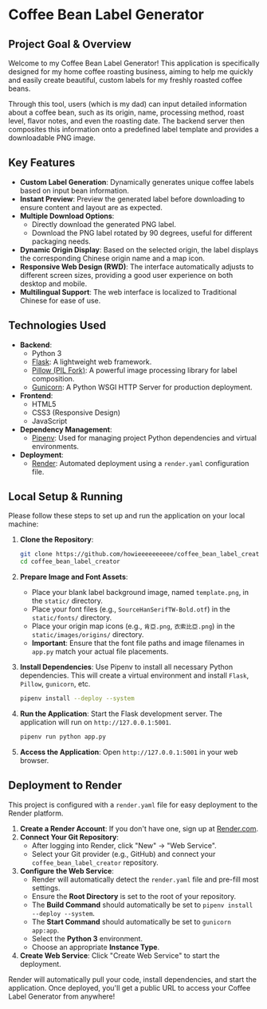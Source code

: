 # Coffee Bean Label Generator

## Project Goal & Overview

Welcome to my Coffee Bean Label Generator! This application is specifically designed for my home coffee roasting business, aiming to help me quickly and easily create beautiful, custom labels for my freshly roasted coffee beans.

Through this tool, users (which is my dad) can input detailed information about a coffee bean, such as its origin, name, processing method, roast level, flavor notes, and even the roasting date. The backend server then composites this information onto a predefined label template and provides a downloadable PNG image.

## Key Features

*   **Custom Label Generation**: Dynamically generates unique coffee labels based on input bean information.
*   **Instant Preview**: Preview the generated label before downloading to ensure content and layout are as expected.
*   **Multiple Download Options**:
    *   Directly download the generated PNG label.
    *   Download the PNG label rotated by 90 degrees, useful for different packaging needs.
*   **Dynamic Origin Display**: Based on the selected origin, the label displays the corresponding Chinese origin name and a map icon.
*   **Responsive Web Design (RWD)**: The interface automatically adjusts to different screen sizes, providing a good user experience on both desktop and mobile.
*   **Multilingual Support**: The web interface is localized to Traditional Chinese for ease of use.

## Technologies Used

*   **Backend**:
    *   Python 3
    *   [Flask](https://flask.palletsprojects.com/): A lightweight web framework.
    *   [Pillow (PIL Fork)](https://python-pillow.org/): A powerful image processing library for label composition.
    *   [Gunicorn](https://gunicorn.org/): A Python WSGI HTTP Server for production deployment.
*   **Frontend**:
    *   HTML5
    *   CSS3 (Responsive Design)
    *   JavaScript
*   **Dependency Management**:
    *   [Pipenv](https://pipenv.pypa.io/en/latest/): Used for managing project Python dependencies and virtual environments.
*   **Deployment**:
    *   [Render](https://render.com/): Automated deployment using a `render.yaml` configuration file.

## Local Setup & Running

Please follow these steps to set up and run the application on your local machine:

1.  **Clone the Repository**:
    ```bash
    git clone https://github.com/howieeeeeeeeee/coffee_bean_label_creator.git
    cd coffee_bean_label_creator
    ```

2.  **Prepare Image and Font Assets**:
    *   Place your blank label background image, named `template.png`, in the `static/` directory.
    *   Place your font files (e.g., `SourceHanSerifTW-Bold.otf`) in the `static/fonts/` directory.
    *   Place your origin map icons (e.g., `肯亞.png`, `衣索比亞.png`) in the `static/images/origins/` directory.
    *   **Important**: Ensure that the font file paths and image filenames in `app.py` match your actual file placements.

3.  **Install Dependencies**:
    Use Pipenv to install all necessary Python dependencies. This will create a virtual environment and install `Flask`, `Pillow`, `gunicorn`, etc.
    ```bash
    pipenv install --deploy --system
    ```

4.  **Run the Application**:
    Start the Flask development server. The application will run on `http://127.0.0.1:5001`.
    ```bash
    pipenv run python app.py
    ```

5.  **Access the Application**:
    Open `http://127.0.0.1:5001` in your web browser.

## Deployment to Render

This project is configured with a `render.yaml` file for easy deployment to the Render platform.

1.  **Create a Render Account**: If you don't have one, sign up at [Render.com](https://render.com/).
2.  **Connect Your Git Repository**:
    *   After logging into Render, click "New" -> "Web Service".
    *   Select your Git provider (e.g., GitHub) and connect your `coffee_bean_label_creator` repository.
3.  **Configure the Web Service**:
    *   Render will automatically detect the `render.yaml` file and pre-fill most settings.
    *   Ensure the **Root Directory** is set to the root of your repository.
    *   The **Build Command** should automatically be set to `pipenv install --deploy --system`.
    *   The **Start Command** should automatically be set to `gunicorn app:app`.
    *   Select the **Python 3** environment.
    *   Choose an appropriate **Instance Type**.
4.  **Create Web Service**: Click "Create Web Service" to start the deployment.

Render will automatically pull your code, install dependencies, and start the application. Once deployed, you'll get a public URL to access your Coffee Label Generator from anywhere!
